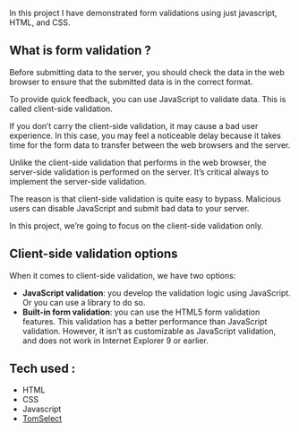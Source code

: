 
In this project I have demonstrated form validations using just javascript, HTML, and CSS. 
## What is form validation ?
Before submitting data to the server, you should check the data in the web browser to ensure that the submitted data is in the correct format.

To provide quick feedback, you can use JavaScript to validate data. This is called client-side validation.

If you don’t carry the client-side validation, it may cause a bad user experience. In this case, you may feel a noticeable delay because it takes time for the form data to transfer between the web browsers and the server.

Unlike the client-side validation that performs in the web browser, the server-side validation is performed on the server. It’s critical always to implement the server-side validation.

The reason is that client-side validation is quite easy to bypass. Malicious users can disable JavaScript and submit bad data to your server.

In this project, we’re going to focus on the client-side validation only.

## Client-side validation options
When it comes to client-side validation, we have two options:

- **JavaScript validation**: you develop the validation logic using JavaScript. Or you can use a library to do so.
- **Built-in form validation**: you can use the HTML5 form validation features. This validation has a better performance than JavaScript validation. However, it isn’t as customizable as JavaScript validation, and does not work in Internet Explorer 9 or earlier.
## Tech used :
- HTML
- CSS
- Javascript
- [TomSelect](https://tom-select.js.org/)